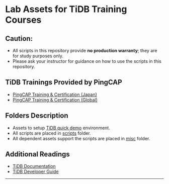 # Lab Assets for TiDB Training Courses
## Caution:
+ All scripts in this repository provide **no production warranty**; they are for study purposes only.
+ Please ask your instructor for guidance on how to use the scripts in this repository.

## TiDB Trainings Provided by PingCAP
+ [PingCAP Training & Certification (Japan)](https://pingcap.co.jp/education/)
+ [PingCAP Training & Certification (Global)](https://pingcap.com/education/)

## Folders Description
+ Assets to setup [TiDB quick demo](/tidb-quick-demo) environment.
+ All scripts are placed in [scripts](/scripts) folder.
+ All dependent assets support the scripts are placed in [misc](/scripts/misc) folder.

## Additional Readings
+ [TiDB Documentation](https://docs.pingcap.com/)
+ [TiDB Developer Guide](https://docs.pingcap.com/tidb/stable/dev-guide-overview)

---------------------------------------------------------------------------------

